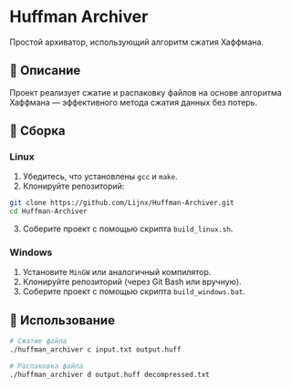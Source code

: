 # Huffman Archiver

Простой архиватор, использующий алгоритм сжатия Хаффмана.

## 🔹 Описание
Проект реализует сжатие и распаковку файлов на основе алгоритма Хаффмана — эффективного метода сжатия данных без потерь.

## 🔹 Сборка

### Linux
1. Убедитесь, что установлены `gcc` и `make`.
2. Клонируйте репозиторий:
  ```sh
  git clone https://github.com/Lijnx/Huffman-Archiver.git
  cd Huffman-Archiver
  ```
3. Соберите проект с помощью скрипта `build_linux.sh`.

### Windows
1. Установите `MinGW` или аналогичный компилятор.
2. Клонируйте репозиторий (через Git Bash или вручную).
3. Соберите проект с помощью скрипта `build_windows.bat`.

## 🔹 Использование
  ```sh
  # Сжатие файла
  ./huffman_archiver c input.txt output.huff
  
  # Распаковка файла
  ./huffman_archiver d output.huff decompressed.txt
  ```
